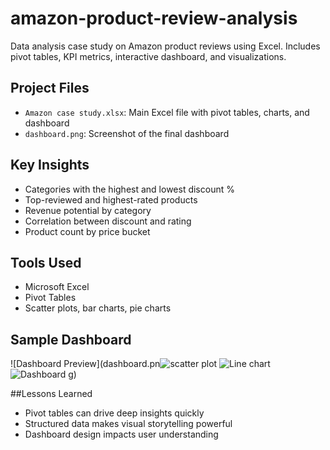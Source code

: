 # amazon-product-review-analysis
Data analysis case study on Amazon product reviews using Excel. Includes pivot tables, KPI metrics, interactive dashboard, and visualizations.

## Project Files
- `Amazon case study.xlsx`: Main Excel file with pivot tables, charts, and dashboard
- `dashboard.png`: Screenshot of the final dashboard

## Key Insights
- Categories with the highest and lowest discount %
- Top-reviewed and highest-rated products
- Revenue potential by category
- Correlation between discount and rating
- Product count by price bucket

## Tools Used
- Microsoft Excel
- Pivot Tables
- Scatter plots, bar charts, pie charts

## Sample Dashboard
![Dashboard Preview](dashboard.pn![scatter plot](https://github.com/user-attachments/assets/d9b00c19-061d-492a-83ef-55819959b19b)
![Line chart](https://github.com/user-attachments/assets/59cc44e7-8da5-4e9c-ac3e-6b7ab376b5f0)
![Dashboard](https://github.com/user-attachments/assets/2c1a2ef9-4758-4999-a052-82e442d081f6)
g)

##Lessons Learned
- Pivot tables can drive deep insights quickly
- Structured data makes visual storytelling powerful
- Dashboard design impacts user understanding
